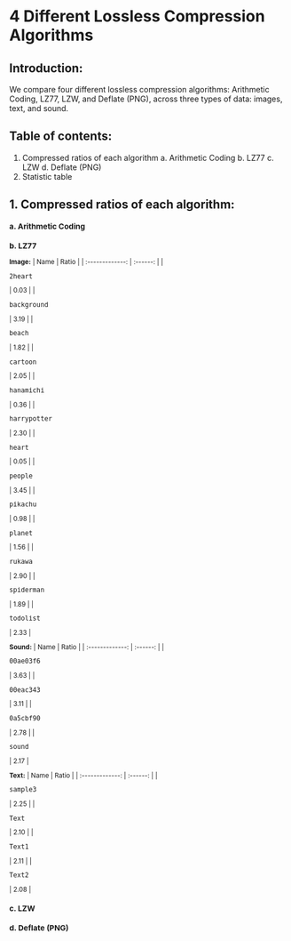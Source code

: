 # 4 Different Lossless Compression Algorithms

## Introduction:
We compare four different lossless compression algorithms: Arithmetic Coding, LZ77, LZW, and Deflate (PNG), across three types of data: images, text, and sound.

## Table of contents:
1. Compressed ratios of each algorithm
  a.  Arithmetic Coding
  b.  LZ77
  c.  LZW
  d.  Deflate (PNG)
2.  Statistic table

## 1. Compressed ratios of each algorithm:
<sub> 

### a. Arithmetic Coding



### b. LZ77
**Image:**
|       Name      |   Ratio   |
| :-------------: | :------: |
| <pre>2heart</pre> |   0.03   |
| <pre>background</pre> |   3.19   |
| <pre>beach</pre> |   1.82   |
| <pre>cartoon</pre> |   2.05   |
| <pre>hanamichi</pre> |   0.36   |
| <pre>harrypotter</pre> |   2.30   |
| <pre>heart</pre> |   0.05   |
| <pre>people</pre> |   3.45   |
| <pre>pikachu</pre> |   0.98   |
| <pre>planet</pre> |   1.56   |
| <pre>rukawa</pre> |   2.90   |
| <pre>spiderman</pre> |   1.89   |
| <pre>todolist</pre> |   2.33   |

**Sound:**
|      Name       |   Ratio   |
| :-------------: | :------: |
| <pre>00ae03f6</pre> |   3.63   |
| <pre>00eac343</pre> |   3.11   |
| <pre>0a5cbf90</pre> |   2.78   |
| <pre>sound</pre> |    2.17    |

**Text:**
|      Name       |   Ratio   |
| :-------------: | :------: |
| <pre>sample3</pre> |   2.25   |
| <pre>Text</pre> |   2.10   |
| <pre>Text1</pre> |   2.11   |
| <pre>Text2</pre> |   2.08   |


  
### c. LZW




### d. Deflate (PNG)

</sub>
